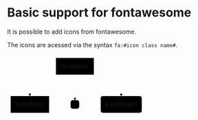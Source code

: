 # Basic support for fontawesome

It is possible to add icons from fontawesome.

The icons are acessed via the syntax `fa:#icon class name#`.

<svg viewBox="0 0 321.15625 144" style="max-width: 321.15625px;" aria-labelledby="chart-title-remark-mermaid-0 chart-desc-remark-mermaid-0" role="img" xmlns="http://www.w3.org/2000/svg" width="100%" id="remark-mermaid-0"><title id="chart-title-remark-mermaid-0"></title><desc id="chart-desc-remark-mermaid-0"></desc><style>#remark-mermaid-0 {font-family:"trebuchet ms",verdana,arial,sans-serif;font-size:16px;fill:#333;}#remark-mermaid-0 .error-icon{fill:#552222;}#remark-mermaid-0 .error-text{fill:#552222;stroke:#552222;}#remark-mermaid-0 .edge-thickness-normal{stroke-width:2px;}#remark-mermaid-0 .edge-thickness-thick{stroke-width:3.5px;}#remark-mermaid-0 .edge-pattern-solid{stroke-dasharray:0;}#remark-mermaid-0 .edge-pattern-dashed{stroke-dasharray:3;}#remark-mermaid-0 .edge-pattern-dotted{stroke-dasharray:2;}#remark-mermaid-0 .marker{fill:#333333;stroke:#333333;}#remark-mermaid-0 .marker.cross{stroke:#333333;}#remark-mermaid-0 svg{font-family:"trebuchet ms",verdana,arial,sans-serif;font-size:16px;}#remark-mermaid-0 .label{font-family:"trebuchet ms",verdana,arial,sans-serif;color:#333;}#remark-mermaid-0 .cluster-label text{fill:#333;}#remark-mermaid-0 .cluster-label span{color:#333;}#remark-mermaid-0 .label text,#remark-mermaid-0 span{fill:#333;color:#333;}#remark-mermaid-0 .node rect,#remark-mermaid-0 .node circle,#remark-mermaid-0 .node ellipse,#remark-mermaid-0 .node polygon,#remark-mermaid-0 .node path{fill:#ECECFF;stroke:#9370DB;stroke-width:1px;}#remark-mermaid-0 .node .label{text-align:center;}#remark-mermaid-0 .node.clickable{cursor:pointer;}#remark-mermaid-0 .arrowheadPath{fill:#333333;}#remark-mermaid-0 .edgePath .path{stroke:#333333;stroke-width:2.0px;}#remark-mermaid-0 .flowchart-link{stroke:#333333;fill:none;}#remark-mermaid-0 .edgeLabel{background-color:#e8e8e8;text-align:center;}#remark-mermaid-0 .edgeLabel rect{opacity:0.5;background-color:#e8e8e8;fill:#e8e8e8;}#remark-mermaid-0 .cluster rect{fill:#ffffde;stroke:#aaaa33;stroke-width:1px;}#remark-mermaid-0 .cluster text{fill:#333;}#remark-mermaid-0 .cluster span{color:#333;}#remark-mermaid-0 div.mermaidTooltip{position:absolute;text-align:center;max-width:200px;padding:2px;font-family:"trebuchet ms",verdana,arial,sans-serif;font-size:12px;background:hsl(80, 100%, 96.2745098039%);border:1px solid #aaaa33;border-radius:2px;pointer-events:none;z-index:100;}#remark-mermaid-0 :root{--mermaid-font-family:"trebuchet ms",verdana,arial,sans-serif;}</style><g><g class="output"><g class="clusters"></g><g class="edgePaths"><g style="opacity: 1;" id="L-B-C" class="edgePath LS-B LE-C"><path style="fill:none" marker-end="url(#arrowhead9)" d="M113.3828125,46.241907816229116L103.27734375,50.53492318019093C93.171875,54.827938544152744,72.9609375,63.41396927207637,62.85546875,71.87365130270486C52.75,80.33333333333333,52.75,88.66666666666667,52.75,92.83333333333333L52.75,97" class="path"></path><defs><marker orient="auto" markerHeight="6" markerWidth="8" markerUnits="strokeWidth" refY="5" refX="9" viewBox="0 0 10 10" id="arrowhead9"><path style="stroke-width: 1; stroke-dasharray: 1, 0;" class="arrowheadPath" d="M 0 0 L 10 5 L 0 10 z"></path></marker></defs></g><g style="opacity: 1;" id="L-B-D" class="edgePath LS-B LE-D"><path style="fill:none" marker-end="url(#arrowhead10)" d="M157.5,47L157.5,51.166666666666664C157.5,55.333333333333336,157.5,63.666666666666664,157.5,73.58333333333333C157.5,83.5,157.5,95,157.5,100.75L157.5,106.5" class="path"></path><defs><marker orient="auto" markerHeight="6" markerWidth="8" markerUnits="strokeWidth" refY="5" refX="9" viewBox="0 0 10 10" id="arrowhead10"><path style="stroke-width: 1; stroke-dasharray: 1, 0;" class="arrowheadPath" d="M 0 0 L 10 5 L 0 10 z"></path></marker></defs></g><g style="opacity: 1;" id="L-B-E" class="edgePath LS-B LE-E"><path style="fill:none" marker-end="url(#arrowhead11)" d="M201.6171875,45.70689030575279L212.23567708333334,50.08907525479399C222.85416666666666,54.47126020383519,244.09114583333334,63.23563010191759,254.70963541666666,71.78448171762547C265.328125,80.33333333333333,265.328125,88.66666666666667,265.328125,92.83333333333333L265.328125,97" class="path"></path><defs><marker orient="auto" markerHeight="6" markerWidth="8" markerUnits="strokeWidth" refY="5" refX="9" viewBox="0 0 10 10" id="arrowhead11"><path style="stroke-width: 1; stroke-dasharray: 1, 0;" class="arrowheadPath" d="M 0 0 L 10 5 L 0 10 z"></path></marker></defs></g></g><g class="edgeLabels"><g style="opacity: 1;" transform="" class="edgeLabel"><g class="label" transform="translate(0,0)"><rect height="0" width="0" ry="0" rx="0"></rect><foreignObject height="0" width="0"><div style="display: inline-block; white-space: nowrap;" xmlns="http://www.w3.org/1999/xhtml"><span style="" class="edgeLabel L-LS-B' L-LE-C" id="L-L-B-C"></span></div></foreignObject></g></g><g style="opacity: 1;" transform="" class="edgeLabel"><g class="label" transform="translate(0,0)"><rect height="0" width="0" ry="0" rx="0"></rect><foreignObject height="0" width="0"><div style="display: inline-block; white-space: nowrap;" xmlns="http://www.w3.org/1999/xhtml"><span style="" class="edgeLabel L-LS-B' L-LE-D" id="L-L-B-D"></span></div></foreignObject></g></g><g style="opacity: 1;" transform="" class="edgeLabel"><g class="label" transform="translate(0,0)"><rect height="0" width="0" ry="0" rx="0"></rect><foreignObject height="0" width="0"><div style="display: inline-block; white-space: nowrap;" xmlns="http://www.w3.org/1999/xhtml"><span style="" class="edgeLabel L-LS-B' L-LE-E" id="L-L-B-E"></span></div></foreignObject></g></g></g><g class="nodes"><g style="opacity: 1;" transform="translate(157.5,27.5)" id="flowchart-B-14" class="node default"><rect class="label-container" height="39" width="88.234375" y="-19.5" x="-44.1171875" ry="0" rx="0"></rect><g transform="translate(0,0)" class="label"><g transform="translate(-34.1171875,-9.5)"><foreignObject height="19" width="68.234375"><div style="display: inline-block; white-space: nowrap;" xmlns="http://www.w3.org/1999/xhtml"><i class="fa fa-twitter"></i> for peace</div></foreignObject></g></g></g><g style="opacity: 1;" transform="translate(52.75,116.5)" id="flowchart-C-16" class="node default"><rect class="label-container" height="39" width="89.5" y="-19.5" x="-44.75" ry="0" rx="0"></rect><g transform="translate(0,0)" class="label"><g transform="translate(-34.75,-9.5)"><foreignObject height="19" width="69.5"><div style="display: inline-block; white-space: nowrap;" xmlns="http://www.w3.org/1999/xhtml"><i class="fa fa-ban"></i> forbidden</div></foreignObject></g></g></g><g style="opacity: 1;" transform="translate(157.5,116.5)" id="flowchart-D-18" class="node default"><rect class="label-container" height="20" width="20" y="-10" x="-10" ry="5" rx="5"></rect><g transform="translate(0,0)" class="label"><g transform="translate(0,0)"><foreignObject height="0" width="0"><div style="display: inline-block; white-space: nowrap;" xmlns="http://www.w3.org/1999/xhtml"><i class="fa fa-spinner"></i></div></foreignObject></g></g></g><g style="opacity: 1;" transform="translate(265.328125,116.5)" id="flowchart-E-20" class="node default"><rect class="label-container" height="39" width="95.65625" y="-19.5" x="-47.828125" ry="5" rx="5"></rect><g transform="translate(0,0)" class="label"><g transform="translate(-37.828125,-9.5)"><foreignObject height="19" width="75.65625"><div style="display: inline-block; white-space: nowrap;" xmlns="http://www.w3.org/1999/xhtml">A <i class="fa fa-camera-retro"></i> perhaps?</div></foreignObject></g></g></g></g></g></g></svg>
